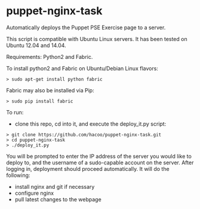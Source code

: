 # puppet-nginx-task

Automatically deploys the Puppet PSE Exercise page to a server.

This script is compatible with Ubuntu Linux servers. It has been tested
on Ubuntu 12.04 and 14.04.

Requirements: Python2 and Fabric.

To install python2 and Fabric on Ubuntu/Debian Linux flavors:
```
> sudo apt-get install python fabric
```

Fabric may also be installed via Pip:
```
> sudo pip install fabric
```

To run:

- clone this repo, cd into it, and execute the deploy_it.py script:
```
> git clone https://github.com/hacoo/puppet-nginx-task.git
> cd puppet-nginx-task
> ./deploy_it.py
```

You will be prompted to enter the IP address of the server you would like
to deploy to, and the username of a sudo-capable account on the server.
After logging in, deployment should proceed automatically. It will do the following:

- install nginx and git if necessary
- configure nginx
- pull latest changes to the webpage 
